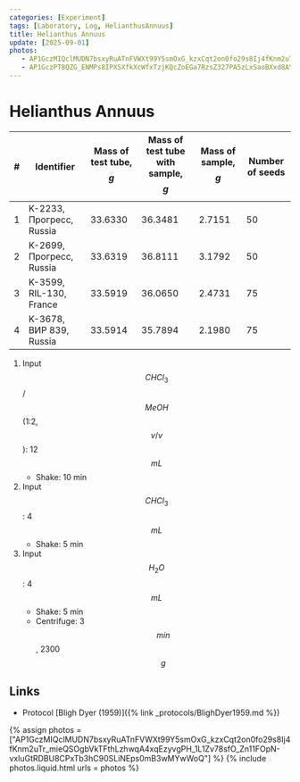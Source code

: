 ```yaml
---
categories: [Experiment]
tags: [Laboratory, Log, HelianthusAnnuus]
title: Helianthus Annuus
update: [2025-09-01]
photos:
   - AP1GczMIQclMUDN7bsxyRuATnFVWXt99Y5smOxG_kzxCqt2on0fo29s8Ij4fKnm2uTr_mieQSOgbVkTFthLzhwqA4xqEzyvgPH_1L1Zv78sfO_Zn11FOpN-vxluGtRDBU8CPxTb3hC90SLiNEps0mB3wMYwWoQ
   - AP1GczPT8QZG_ENMPs8IPXSXfkXcWfxTzjKQcZoEGa7RzsZ327PA5zLxSaoBXxd8AYxa3Yre5Wn2WMAHo_OdDzReMZMy0M1zUgmLJPWLfznmr88atW7ZCbWgbsY-fo0YKQ23bc28CKH7EywIHdTC3Q8lsFu0FA
---
```


# Helianthus Annuus

| #   | Identifier               | Mass of test tube, $$g$$ | Mass of test tube with sample, $$g$$ | Mass of sample, $$g$$ | Number of seeds |
| --- | ------------------------ | ------------------------ | ------------------------------------ | --------------------- | --------------- |
| 1   | K-2233, Прогресс, Russia | 33.6330                  | 36.3481                              | 2.7151                | 50              |
| 2   | K-2699, Прогресс, Russia | 33.6319                  | 36.8111                              | 3.1792                | 50              |
| 3   | K-3599, RIL-130, France  | 33.5919                  | 36.0650                              | 2.4731                | 75              |
| 4   | K-3678, ВИР 839, Russia  | 33.5914                  | 35.7894                              | 2.1980                | 75              |

1. Input $$CHCl_3$$/$$MeOH$$ (1:2, $$v/v$$): 12 $$mL$$
   * Shake: 10 min
2. Input $$CHCl_3$$: 4 $$mL$$
   * Shake: 5 min
3. Input $$H_2O$$: 4 $$mL$$
   * Shake: 5 min
   * Centrifuge: 3 $$min$$, 2300 $$g$$

## Links

* Protocol [Bligh Dyer (1959)]({% link _protocols/BlighDyer1959.md %})

{% assign photos = ["AP1GczMIQclMUDN7bsxyRuATnFVWXt99Y5smOxG_kzxCqt2on0fo29s8Ij4fKnm2uTr_mieQSOgbVkTFthLzhwqA4xqEzyvgPH_1L1Zv78sfO_Zn11FOpN-vxluGtRDBU8CPxTb3hC90SLiNEps0mB3wMYwWoQ"] %}
{% include photos.liquid.html urls = photos %}
